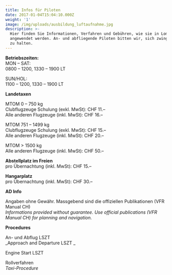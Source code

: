 ```yaml
---
title: Infos für Piloten
date: 2017-01-04T15:04:10.000Z
weight: '1'
image: /img/uploads/ausbildung_luftaufnahme.jpg
description: >-
  Hier finden Sie Informationen, Verfahren und Gebühren, wie sie in Lommis LSZT
  angewendet werden. An- und abfliegende Piloten bitten wir, sich zwingend daran
  zu halten.
---
```

**Betriebszeiten:**\
MON – SAT: \
0800 – 1200, 1330 – 1900 LT

SUN/HOL: \
1100 – 1200, 1330 – 1900 LT

**Landetaxen**

MTOM 0 – 750 kg 	\
Clubflugzeuge Schulung (exkl. MwSt): CHF 11.–\
Alle anderen Flugzeuge (inkl. MwSt): CHF 16.–

MTOM 751 – 1499 kg\
Clubflugzeuge Schulung (exkl. MwSt): CHF 15.–\
Alle anderen Flugzeuge (inkl. MwSt): CHF 20.–

MTOM > 1500 kg\
Alle anderen Flugzeuge (inkl. MwSt): CHF 50.–

**Abstellplatz im Freien**\
pro Übernachtung (inkl. MwSt): CHF 15.– 	

**Hangarplatz**\
pro Übernachtung (inkl. MwSt): CHF 30.– 	

**AD Info**

Angaben ohne Gewähr. Massgebend sind die offiziellen Publikationen (VFR Manual CH)\
_Informations provided without guarantee. Use official publications (VFR Manual CH) for planning and navigation._

**Procedures**

An- und Abflug LSZT\
_Approach and Departure LSZT _

Engine Start LSZT

Rollverfahren\
_Taxi-Procedure_
